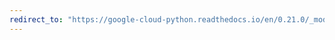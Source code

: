 ```yaml
---
redirect_to: "https://google-cloud-python.readthedocs.io/en/0.21.0/_modules/google/cloud/speech/client.html"
---
```

